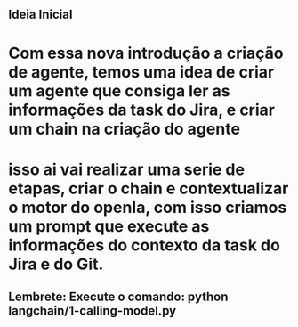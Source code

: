 ## Ideia Inicial

# Com essa nova introdução a criação de agente, temos uma idea de criar um agente que consiga ler as informações da task do Jira, e criar um chain na criação do agente
# isso ai vai realizar uma serie de etapas, criar o chain e contextualizar o motor do openIa, com isso criamos um prompt que execute as informações do contexto da task do Jira e do Git.

## Lembrete: Execute o comando: python langchain/1-calling-model.py